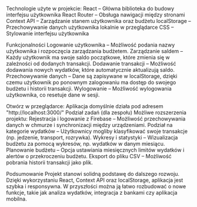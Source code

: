Technologie użyte w projekcie:
React – Główna biblioteka do budowy interfejsu użytkownika
React Router – Obsługa nawigacji między stronami
Context API – Zarządzanie stanem użytkownika oraz budżetu
localStorage – Przechowywanie danych użytkownika lokalnie w przeglądarce
CSS – Stylowanie interfejsu użytkownika


Funkcjonalności
Logowanie użytkownika – Możliwość podania nazwy użytkownika i rozpoczęcia zarządzania budżetem.
Zarządzanie saldem – Każdy użytkownik ma swoje saldo początkowe, które zmienia się w zależności od dodanych transakcji.
Dodawanie transakcji – Możliwość dodawania nowych wydatków, które automatycznie aktualizują saldo.
Przechowywanie danych – Dane są zapisywane w localStorage, dzięki czemu użytkownik po ponownym zalogowaniu ma dostęp do swojego budżetu i historii transakcji.
Wylogowanie – Możliwość wylogowania użytkownika, co resetuje dane w sesji.


Otwórz w przeglądarce: Aplikacja domyślnie działa pod adresem "http://localhost:3000/"
Podział zadań (dla zespołu)
Możliwe rozszerzenia projektu:
Rejestracja i logowanie z Firebase – Możliwość przechowywania danych w chmurze i synchronizacji między urządzeniami.
Podział na kategorie wydatków – Użytkownicy mogliby klasyfikować swoje transakcje (np. jedzenie, transport, rozrywka).
Wykresy i statystyki – Wizualizacja budżetu za pomocą wykresów, np. wydatków w danym miesiącu.
Planowanie budżetu – Opcja ustawiania miesięcznych limitów wydatków i alertów o przekroczeniu budżetu.
Eksport do pliku CSV – Możliwość pobrania historii transakcji jako plik.


Podsumowanie
Projekt stanowi solidną podstawę do dalszego rozwoju. Dzięki wykorzystaniu React, Context API oraz localStorage, aplikacja jest szybka i responsywna. W przyszłości można ją łatwo rozbudować o nowe funkcje, takie jak analiza wydatków, integracja z bankami czy aplikacja mobilna.
